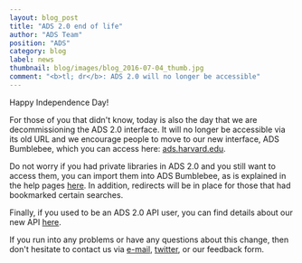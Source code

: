 ```yaml
---
layout: blog_post
title: "ADS 2.0 end of life"
author: "ADS Team"
position: "ADS"
category: blog
label: news
thumbnail: blog/images/blog_2016-07-04_thumb.jpg
comment: "<b>tl; dr</b>: ADS 2.0 will no longer be accessible"
---
```


Happy Independence Day!

For those of you that didn't know, today is also the day that we are decommissioning the ADS 2.0 interface. It will no longer be accessible via its old URL and we encourage people to move to our new interface, ADS Bumblebee, which you can access here: <a href="http://ads.harvard.edu">ads.harvard.edu</a>.

Do not worry if you had private libraries in ADS 2.0 and you still want to access them, you can import them into ADS Bumblebee, as is explained in the help pages <a href="https://adsabs.github.io/help/libraries/legacy-importing">here</a>. In addition, redirects will be in place for those that had bookmarked certain searches.

Finally, if you used to be an ADS 2.0 API user, you can find details about our new API <a href="https://github.com/adsabs/adsabs-dev-api">here</a>.

If you run into any problems or have any questions about this change, then don't hesitate to contact us via <a href="mailto:adshelp@cfa.harvard.edu">e-mail</a>, <a href="https://twitter.com/adsabs">twitter</a>, or our feedback form.






